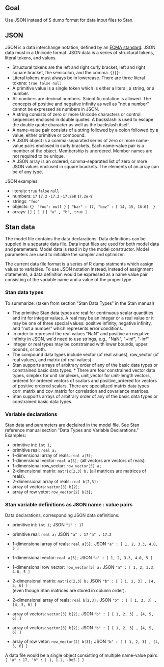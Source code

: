 ## Goal

Use JSON instead of S dump format for data input files to Stan.

##  JSON

JSON is a data interchange notation, defined by an [ECMA standard](http://www.ecma-international.org/publications/files/ECMA-ST/ECMA-404.pdf).  JSON data must in a Unicode format.  JSON data is a series of structural tokens, literal tokens, and values.
* Structural tokens are the left and right curly bracket, left and right square bracket, the semicolon, and the comma.  `{}{}:,`
* Literal tokens must always be in lowercase.  There are three literal tokens: `true false null`
* A primitive value is a single token which is either a literal, a string, or a number.
* All numbers are decimal numbers.  Scientific notation is allowed.  The concepts of positive and negative infinity as well as "not a number" cannot be expressed as numbers in JSON.  
* A string consists of zero or more Unicode characters or control sequences enclosed in double quotes.  A backslash is used to escape the double quote character as well as the backslash itself.
* A name-value pair consists of a string followed by a colon followed by a value, either primitive or compound.
* A JSON object is a comma-separated series of zero or more name-value pairs enclosed in curly brackets.  Each name-value pair is a member of the object.  Membership is unordered.  Member names are not required to be unique.
* A JSON array is an ordered, comma-separated list of zero or more JSON values enclosed in square brackets.  The elements of an array can be of any type.   

JSON examples:
* literals:  `true` `false` `null`
* numbers: `17` `17.2`  `-17.2` `-17.2e8` `17.2e-8`
* strings: `"foo"`
* objects: `{}` ` "foo": null }` `{ "bar" : 17, "baz" : [ 14, 15, 16.6]  }`
* arrays: `[]` `[ 1 ]` `[ "a" , "b", true ]`

##  Stan data

The model file contains the data declarations.
Data definitions can be suppled in a separate data file. 
Data input files are used for both model data and parameters.
Model data is read in by the model constructor.
Model parameters are used to initialize the sampler and optimizer.

The current data file format is a series of R dump statments which assign values to variables.
To use JSON notation instead, instead of assignment statements, a data definition would be expressed as a name value pair consisting of the variable name and a value of the proper type.

### Stan data types

To summarize: (taken from section "Stan Data Types" in the Stan manual)
* The primitive Stan data types are real for continuous scalar quantities and int for integer values.  A real may be an integer or a real value or it may be one of three special values: positive infinity, negative infinity, and "not a number" which represents error conditions. 
* In order to represent the real values  "NaN" and positive an negative infinity in JSON, we'd need to use strings, e.g., "NaN", "+inf", "-inf"
* Integer or real types may be constrained with lower bounds, upper bounds, or both.
* The compound data types include vector (of real values), row_vector (of real values), and matrix (of real values).
* Stan supports arrays of arbitrary order of any of the basic data types or constrained basic data types.  * There are four constrained vector data types, simplex for unit simplexes, unit_vector for unit-length vectors, ordered for ordered vectors of scalars and positive_ordered for vectors of positive ordered scalars. There are specialized matrix data types corr_matrix and cov_matrix for correlation and covariance matrices.
* Stan supports arrays of arbitrary order of any of the basic data types or constrained basic data types.

### Variable declarations

Stan data and parameters are declaired in the model file.  See Stan reference manual section "Data Types and Variable Declarations."  Examples:
* primitive int: `int i;`
* primitive real: `real a;`
* 1-dimensional array of reals:  `real a[5];`
* 1-dimensional vector:  `real a[5];`  (all vectors are vectors of reals).
* 1-dimensional row_vector: `row_vector[5] a;`
* 2-dimensional matrix: `matrix[2,3] b;` (all matrices are matrices of reals).
* 2-dimensional array of reals: `real b[2,3];`
* array of vectors: `vector[3] b[2];`
* array of row vetor: `row_vector[2] b[3];`

### Stan variable definitions as JSON name : value pairs

Data declarations, corresponding JSON data definitions:
* primitive int: `int i;`  JSON `"i" : 17`
* primitive real: `real a;` JSON `"a" : 17` `"a" : 17.2` <br>

* 1-dimensional array of reals:  `real a[5];`  JSON `"a" : [ 1, 2, 3.3, 4.0, 5 ]`
* 1-dimensional vector:  `real a[5];`  JSON  `"a" : [ 1, 2, 3.3, 4.0, 5 ]`
* 1-dimensional row_vector: `row_vector[5] a;` JSON  `"a" : [ 1, 2, 3.3, 4.0, 5 ]`
* 2-dimensional matrix: `matrix[2,3] b;` JSON `"b" : [ [ 1, 2, 3] , [4, 5, 6] ]`<br>
(even though Stan matrices are stored in column order).
* 2-dimensional array of reals: `real b[2,3];` JSON `"b" : [ [ 1, 2, 3] , [4, 5, 6] ]`
* array of vectors: `vector[3] b[2];` JSON `"b" : [ [ 1, 2, 3] , [4, 5, 6] ]`
* array of vectors: `vector[3] b[2];` JSON `"b" : [ [ 1, 2, 3] , [4, 5, 6] ]`
* array of row vetor: `row_vector[2] b[3];` JSON `"b" : [ [ 1, 2, 3] , [4, 5, 6] ]`

A data file would be a single object consisting of multiple name-value pairs.
`{ "a" : 17, "b" : [ 1, 1.1, -9e5 ] }`
